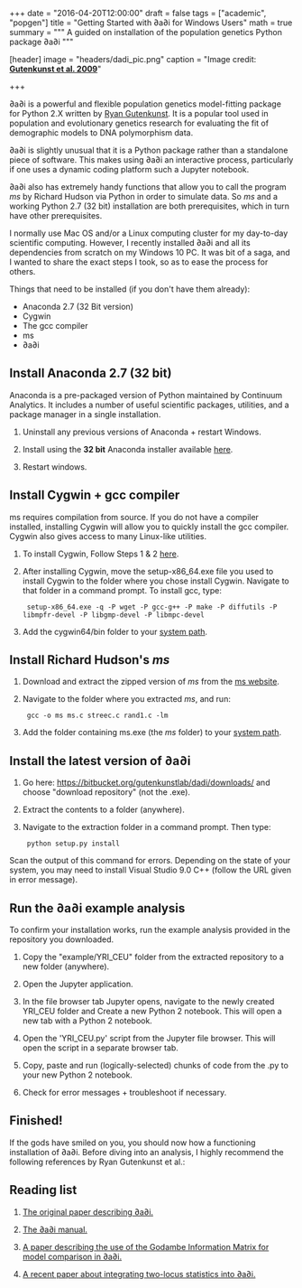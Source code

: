 +++
date = "2016-04-20T12:00:00"
draft = false
tags = ["academic", "popgen"]
title = "Getting Started with ∂a∂i for Windows Users"
math = true
summary = """
A guided on installation of the population genetics Python package ∂a∂i
"""

[header]
image = "headers/dadi_pic.png"
caption = "Image credit: [**Gutenkunst et al. 2009**](http://journals.plos.org/plosgenetics/article?id=10.1371/journal.pgen.1000695)"

+++

∂a∂i is a powerful and flexible population genetics model-fitting package for Python 2.X written by [Ryan Gutenkunst](http://gutengroup.mcb.arizona.edu/). It is a popular tool used in population and evolutionary genetics research for evaluating the fit of demographic models to DNA polymorphism data.

∂a∂i is slightly unusual that it is a Python package rather than a standalone piece of software. This makes using ∂a∂i an interactive process, particularly if one uses a dynamic coding platform such a Jupyter notebook. 

∂a∂i also has extremely handy functions that allow you to call the program *ms* by Richard Hudson via Python in order to simulate data. So *ms* and a working Python 2.7 (32 bit) installation are both prerequisites, which in turn have other prerequisites.

I normally use Mac OS and/or a Linux computing cluster for my day-to-day scientific computing. However, I recently installed ∂a∂i and all its dependencies from scratch on my Windows 10 PC. It was bit of a saga, and I wanted to share the exact steps I took, so as to ease the process for others.

Things that need to be installed (if you don't have them already):

- Anaconda 2.7 (32 Bit version)
- Cygwin
- The gcc compiler
- ms
- ∂a∂i

## Install Anaconda 2.7 (32 bit)

Anaconda is a pre-packaged version of Python maintained by Continuum Analytics. It includes a number of useful scientific packages, utilities, and a package manager in a single installation.

1. Uninstall any previous versions of Anaconda + restart Windows.

2. Install using the **32 bit** Anaconda installer available [here](https://www.continuum.io/downloads).

3. Restart windows.

## Install Cygwin + gcc compiler

ms requires compilation from source. If you do not have a compiler installed, installing Cygwin will allow you to quickly install the gcc compiler. Cygwin also gives access to many Linux-like utilities.


1. To install Cygwin, Follow Steps 1 & 2 [here](http://preshing.com/20141108/how-to-install-the-latest-gcc-on-windows/). 

2. After installing Cygwin, move the setup-x86_64.exe file you used to install Cygwin to the folder where you chose install Cygwin. Navigate to that folder in a command prompt. To install gcc, type:

		setup-x86_64.exe -q -P wget -P gcc-g++ -P make -P diffutils -P libmpfr-devel -P libgmp-devel -P libmpc-devel

3. Add the cygwin64/bin folder to your [system path](http://www.zdnet.com/article/windows-10-tip-point-and-click-to-edit-the-system-path-variable/).

## Install Richard Hudson's *ms*

1. Download and extract the zipped version of *ms* from the [ms website](https://uchicago.app.box.com/s/l3e5uf13tikfjm7e1il1eujitlsjdx13). 

2. Navigate to the folder where you extracted *ms*, and run:

		gcc -o ms ms.c streec.c rand1.c -lm

3. Add the folder containing ms.exe (the *ms* folder) to your [system path](http://www.zdnet.com/article/windows-10-tip-point-and-click-to-edit-the-system-path-variable/).

## Install the latest version of ∂a∂i

1. Go here: https://bitbucket.org/gutenkunstlab/dadi/downloads/ and choose "download repository" (not the .exe). 

2. Extract the contents to a folder (anywhere).

3. Navigate to the extraction folder in a command prompt. Then type:

		python setup.py install
		
Scan the output of this command for errors. Depending on the state of your system, you may need to install Visual Studio 9.0 C++ (follow the URL given in error message).
		
## Run the ∂a∂i example analysis

To confirm your installation works, run the example analysis provided in the repository you downloaded.

1. Copy the "example/YRI_CEU" folder from the extracted repository to a new folder (anywhere).

2. Open the Jupyter application.

3. In the file browser tab Jupyter opens, navigate to the newly created YRI_CEU folder and Create a new Python 2 notebook. This will open a new tab with a Python 2 notebook.

4. Open the 'YRI_CEU.py' script from the Jupyter file browser. This will open the script in a separate browser tab.

5. Copy,  paste and run (logically-selected) chunks of code from the .py to your new Python 2 notebook. 

6. Check for error messages + troubleshoot if necessary.


## Finished!

If the gods have smiled on you, you should now how a functioning installation of ∂a∂i. Before diving into an analysis, I highly recommend the following references by Ryan Gutenkunst et al.:

## Reading list

1. [The original paper describing ∂a∂i.](http://journals.plos.org/plosgenetics/article?id=10.1371/journal.pgen.1000695)

2. [The ∂a∂i manual.](https://bitbucket.org/gutenkunstlab/dadi/downloads/)

3. [A paper describing the use of the Godambe Information Matrix for model comparison in ∂a∂i.](https://academic.oup.com/mbe/article-lookup/doi/10.1093/molbev/msv255)

4. [A recent paper about integrating two-locus statistics into ∂a∂i.](http://www.genetics.org/content/early/2017/04/13/genetics.117.201251)

